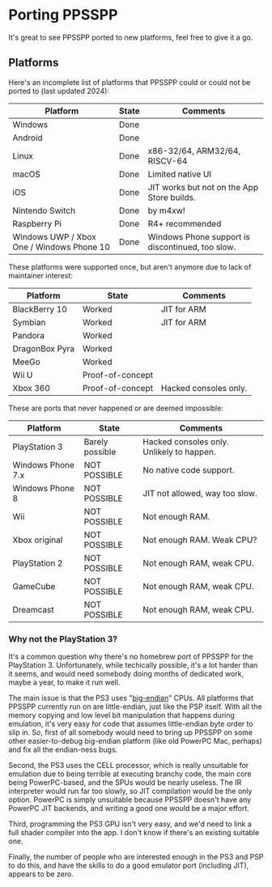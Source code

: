# Porting PPSSPP

It's great to see PPSSPP ported to new platforms, feel free to give it a go.

## Platforms

Here's an incomplete list of platforms that PPSSPP could or could not be ported to (last updated 2024):

| Platform  | State | Comments |
| --------- | ----- | -------- |
| Windows | Done | |
| Android | Done | |
| Linux | Done | x86-32/64, ARM32/64, RISCV-64 |
| macOS | Done | Limited native UI |
| iOS | Done | JIT works but not on the App Store builds. |
| Nintendo Switch | Done | by m4xw! |
| Raspberry Pi | Done | R4+ recommended |
| Windows UWP / Xbox One / Windows Phone 10 | Done | Windows Phone support is discontinued, too slow. |

These platforms were supported once, but aren't anymore due to lack of maintainer interest:

| Platform  | State | Comments |
| --------- | ----- | -------- |
| BlackBerry 10 | Worked | JIT for ARM |
| Symbian | Worked | JIT for ARM |
| Pandora | Worked | |
| DragonBox Pyra | Worked | |
| MeeGo | Worked | |
| Wii U | Proof-of-concept | |
| Xbox 360 | Proof-of-concept | Hacked consoles only. |

These are ports that never happened or are deemed impossible:

| Platform  | State | Comments |
| --------- | ----- | -------- |
| PlayStation 3 | Barely possible | Hacked consoles only. Unlikely to happen. |
| Windows Phone 7.x | NOT POSSIBLE | No native code support. |
| Windows Phone 8 | NOT POSSIBLE | JIT not allowed, way too slow. |
| Wii | NOT POSSIBLE | Not enough RAM. |
| Xbox original | NOT POSSIBLE | Not enough RAM. Weak CPU? |
| PlayStation 2 | NOT POSSIBLE | Not enough RAM, weak CPU. |
| GameCube | NOT POSSIBLE | Not enough RAM, weak CPU. |
| Dreamcast | NOT POSSIBLE | Not enough RAM, weak CPU. |

### Why not the PlayStation 3?

It's a common question why there's no homebrew port of PPSSPP for the PlayStation 3. Unfortunately, while techically possible, it's a lot harder than it seems, and would need somebody doing months of dedicated work, maybe a year, to make it run well.

The main issue is that the PS3 uses "[big-endian](https://en.wikipedia.org/wiki/Endianness)" CPUs. All platforms that PPSSPP currently run on are little-endian, just like the PSP itself. With all the memory copying and low level bit manipulation that happens during emulation, it's very easy for code that assumes little-endian byte order to slip in. So, first of all somebody would need to bring up PPSSPP on some other easier-to-debug big-endian platform (like old PowerPC Mac, perhaps) and fix all the endian-ness bugs.

Second, the PS3 uses the CELL processor, which is really unsuitable for emulation due to being terrible at executing branchy code, the main core being PowerPC-based, and the SPUs would be nearly useless. The IR interpreter would run far too slowly, so JIT compilation would be the only option. PowerPC is simply unsuitable because PPSSPP doesn't have any PowerPC JIT backends, and writing a good one would be a major effort.

Third, programming the PS3 GPU isn't very easy, and we'd need to link a full shader compiler into the app. I don't know if there's an existing suitable one.

Finally, the number of people who are interested enough in the PS3 and PSP to do this, and have the skills to do a good emulator port (including JIT), appears to be zero.

